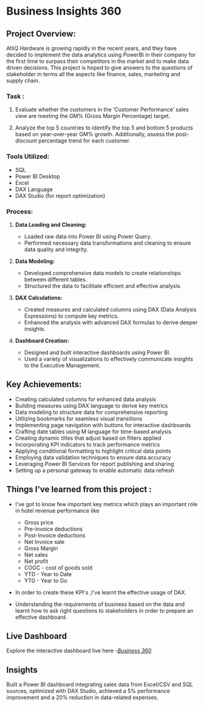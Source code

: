 # Business Insights 360

## Project Overview:
AtliQ Hardware is growing rapidly in the recent years, and they have decided to implement the data analytics using PowerBi in their company for the first time to surpass their competitors in the market and to make data driven decisions. This project is hoped to give answers to the questions of stakeholder in terms all the aspects like finance, sales, marketing and supply chain.

### Task :

1. Evaluate whether the customers in the ‘Customer Performance’ sales view are meeting the GM% (Gross Margin Percentage) target.

2. Analyze the top 5 countries to identify the top 5 and bottom 5 products based on year-over-year GM% growth. Additionally, assess the post-discount percentage trend for each customer.

### Tools Utilized:
- SQL
- Power BI Desktop
- Excel
- DAX Language
- DAX Studio (for report optimization)

### Process:
1. **Data Loading and Cleaning:**
   - Loaded raw data into Power BI using Power Query.
   - Performed necessary data transformations and cleaning to ensure data quality and integrity.

2. **Data Modeling:**
   - Developed comprehensive data models to create relationships between different tables.
   - Structured the data to facilitate efficient and effective analysis.

3. **DAX Calculations:**
   - Created measures and calculated columns using DAX (Data Analysis Expressions) to compute key metrics.
   - Enhanced the analysis with advanced DAX formulas to derive deeper insights.

4. **Dashboard Creation:**
   - Designed and built interactive dashboards using Power BI.
   -  Used a variety of visualizations to effectively communicate insights to the Executive Management.

## Key Achievements:
- Creating calculated columns for enhanced data analysis
- Building measures using DAX language to derive key metrics
- Data modeling to structure data for comprehensive reporting
- Utilizing bookmarks for seamless visual transitions
- Implementing page navigation with buttons for interactive dashboards
- Crafting date tables using M language for time-based analysis
- Creating dynamic titles that adjust based on filters applied
- Incorporating KPI indicators to track performance metrics
- Applying conditional formatting to highlight critical data points
- Employing data validation techniques to ensure data accuracy
- Leveraging Power BI Services for report publishing and sharing
- Setting up a personal gateway to enable automatic data refresh

## Things I've learned from this project :

- I've got to know few important key metrics which plays an important role in hotel revenue performance like 
  - Gross price
  - Pre-invoice deductions
  - Post-Invoice deductions
  - Net Invoice sale
  - Gross Margin
  - Net sales
  - Net profit
  - COGC - cost of goods sold
  - YTD - Year to Date
  - YTG - Year to Go
     
- In order to create these KPI's ,I've learnt the effective usage of DAX.
- Understanding the  requirements of business based on the data and learnt how to ask right questions to stakeholders in order to prepare an effective dashboard.

## Live Dashboard
Explore the interactive dashboard live here -_[Business 360](https://app.powerbi.com/view?r=eyJrIjoiMGI0NjY0ZTktM2UyMS00NjNjLWEwMGQtMTVmZDVlNWFjNGIzIiwidCI6ImM2ZTU0OWIzLTVmNDUtNDAzMi1hYWU5LWQ0MjQ0ZGM1YjJjNCJ9)_

## Insights
Built a Power BI dashboard integrating sales data from Excel/CSV and SQL sources, optimized with DAX Studio, achieved a 5% performance improvement and a 20% reduction in data-related expenses.
